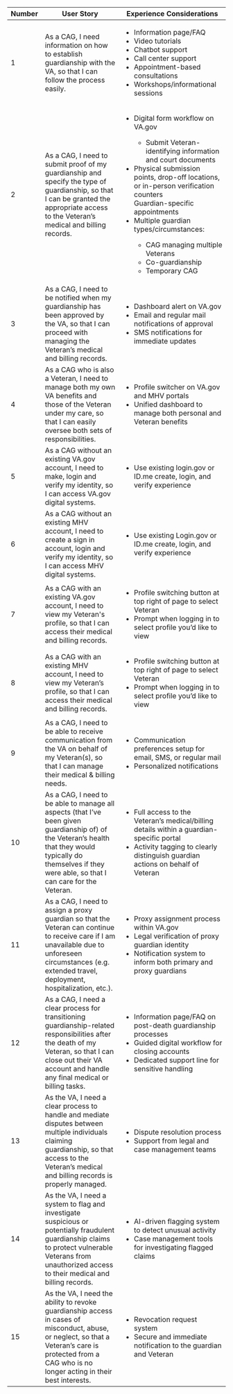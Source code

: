 | Number | User Story | Experience Considerations|
| - | -------     | ---- | 
| 1 | As a CAG, I need information on how to establish guardianship with the VA, so that I can follow the process easily. | <ul> <li>Information page/FAQ</li><li>Video tutorials</li><li>Chatbot support</li><li>Call center support</li><li>Appointment-based consultations</li><li>Workshops/informational sessions</li></ul> |
| 2 | As a CAG, I need to submit proof of my guardianship and specify the type of guardianship, so that I can be granted the appropriate access to the Veteran’s medical and billing records. | <ul><li>Digital form workflow on VA.gov</li><ul><li>Submit Veteran-identifying information and court documents</li></ul><li>Physical submission points, drop-off locations, or in-person verification counters</li>Guardian-specific appointments</li><li>Multiple guardian types/circumstances:</li><ul><li>CAG managing multiple Veterans</li><li>Co-guardianship</li><li>Temporary CAG</li></ul></ul> |
| 3 | As a CAG, I need to be notified when my guardianship has been approved by the VA, so that I can proceed with managing the Veteran’s medical and billing records. | <ul><li>Dashboard alert on VA.gov</li><li>Email and regular mail notifications of approval</li><li>SMS notifications for immediate updates</li></ul> |
| 4 | As a CAG who is also a Veteran, I need to manage both my own VA benefits and those of the Veteran under my care, so that I can easily oversee both sets of responsibilities. | <ul><li>Profile switcher on VA.gov and MHV portals</li><li>Unified dashboard to manage both personal and Veteran benefits</li></ul> |
| 5 | As a CAG without an existing VA.gov account, I need to make, login and verify my identity, so I can access VA.gov digital systems. | <ul><li>Use existing login.gov or ID.me create, login, and verify experience</li></ul> |
| 6 | As a CAG without an existing MHV account, I need to create a sign in account, login and verify my identity, so I can access MHV digital systems. | <ul><li>Use existing Login.gov or ID.me create, login, and verify experience</li></ul> |
| 7 | As a CAG with an existing VA.gov account, I need to view my Veteran's profile, so that I can access their medical and billing records. | <ul><li>Profile switching button at top right of page to select Veteran</li><li>Prompt when logging in to select profile you’d like to view</li></ul> |
| 8 | As a CAG with an existing MHV account, I need to view my Veteran’s profile, so that I can access their medical and billing records. | <ul><li>Profile switching button at top right of page to select Veteran</li><li>Prompt when logging in to select profile you’d like to view</li></ul> | 
| 9 | As a CAG, I need to be able to receive communication from the VA on behalf of my Veteran(s), so that I can manage their medical & billing needs. | <ul><li>Communication preferences setup for email, SMS, or regular mail</li><li>Personalized notifications</li></ul> |
| 10 | As  a CAG, I  need to be able to manage all aspects (that I’ve been given guardianship of) of the Veteran’s health that they would typically do themselves if they were able, so that I can care for the Veteran. | <ul><li>Full access to the Veteran’s medical/billing details within a guardian-specific portal</li><li>Activity tagging to clearly distinguish guardian actions on behalf of Veteran</li></ul> |
| 11 | As a CAG, I need to assign a proxy guardian so that the Veteran can continue to receive care if I am unavailable due to unforeseen circumstances (e.g. extended travel, deployment, hospitalization, etc.). | <ul><li>Proxy assignment process within VA.gov</li><li>Legal verification of proxy guardian identity</li><li>Notification system to inform both primary and proxy guardians</li></ul>|
| 12 | As a CAG, I need a clear process for transitioning guardianship-related responsibilities after the death of my Veteran, so that I can close out their VA account and handle any final medical or billing tasks. |  <ul><li>Information page/FAQ on post-death guardianship processes</li><li>Guided digital workflow for closing accounts</li><li>Dedicated support line for sensitive handling</li></ul>|
| 13 | As the VA, I need a clear process to handle and mediate disputes between multiple individuals claiming guardianship, so that access to the Veteran’s medical and billing records is properly managed. | <ul><li>Dispute resolution process</li><li>Support from legal and case management teams</li></ul> |
| 14 | As the VA, I need a system to flag and investigate suspicious or potentially fraudulent guardianship claims to protect vulnerable Veterans from unauthorized access to their medical and billing records. | <ul><li>AI-driven flagging system to detect unusual activity</li><li>Case management tools for investigating flagged claims</li></ul> |
| 15 | As the VA, I need the ability to revoke guardianship access in cases of misconduct, abuse, or neglect, so that a Veteran’s care is protected from a CAG who is no longer acting in their best interests. | <ul><li>Revocation request system</li><li>Secure and immediate notification to the guardian and Veteran</li></ul> |

